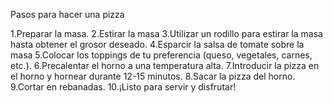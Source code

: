 Pasos para hacer una pizza

1.Preparar la masa.
2.Estirar la masa
3.Utilizar un rodillo para estirar la masa hasta obtener el grosor deseado.
4.Esparcir la salsa de tomate sobre la masa
5.Colocar los toppings de tu preferencia (queso, vegetales, carnes, etc.).
6.Precalentar el horno a una temperatura alta.
7.Introducir la pizza en el horno y hornear durante 12-15 minutos.
8.Sacar la pizza del horno.
9.Cortar en rebanadas.
10.¡Listo para servir y disfrutar!
